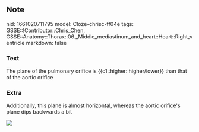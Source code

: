 ## Note
nid: 1661020711795
model: Cloze-chrisc-ff04e
tags: GSSE::!Contributor::Chris_Chen, GSSE::Anatomy::Thorax::06._Middle_mediastinum_and_heart::Heart::Right_ventricle
markdown: false

### Text
<div class="toggle">
  The plane of the pulmonary orifice is
  {{c1::higher::higher/lower}} than that of the aortic orifice
</div>

### Extra
<p id="be97e301-11f4-44d2-b83a-1873417f30f1" class="">Additionally,
this plane is almost horizontal, whereas the aortic orifice's plane
dips backwards a bit
<p id="be97e301-11f4-44d2-b83a-1873417f30f1" class=""><img src= 
"b73eb9845af63c84b8903d50ee44fa_gallery.jpeg">
